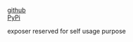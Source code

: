 
[github](https://github.com/eaybek/exposer/)  
[PyPi](https://pypi.org/project/exposer/)  

exposer reserved for self usage purpose

